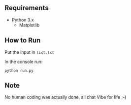## Requirements

- Python 3.x
    - Matplotlib

## How to Run

Put the input in ```list.txt```

In the console run:

```
python run.py
```

## Note

No human coding was actually done, all chat
Vibe for life ;-)
